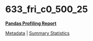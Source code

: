 # 633_fri_c0_500_25

[**Pandas Profiling Report**](https://epistasislab.github.io/penn-ml-benchmarks/profile/633_fri_c0_500_25.html)

[Metadata](metadata.yaml) | [Summary Statistics](summary_stats.tsv)
